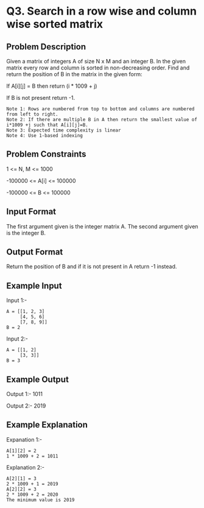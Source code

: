 # Q3. Search in a row wise and column wise sorted matrix
## Problem Description
Given a matrix of integers A of size N x M and an integer B.
In the given matrix every row and column is sorted in non-decreasing order. Find and return the position of B in the matrix in the given form:

If A[i][j] = B then return (i * 1009 + j)

If B is not present return -1.

    Note 1: Rows are numbered from top to bottom and columns are numbered from left to right.
    Note 2: If there are multiple B in A then return the smallest value of i*1009 +j such that A[i][j]=B.
    Note 3: Expected time complexity is linear
    Note 4: Use 1-based indexing

## Problem Constraints
1 <= N, M <= 1000

-100000 <= A[i] <= 100000

-100000 <= B <= 100000

## Input Format
The first argument given is the integer matrix A.
The second argument given is the integer B.

## Output Format
Return the position of B and if it is not present in A return -1 instead.

## Example Input
Input 1:-
   
    A = [[1, 2, 3]
         [4, 5, 6]
         [7, 8, 9]]
    B = 2

Input 2:-
   
    A = [[1, 2]
         [3, 3]]
    B = 3

## Example Output
Output 1:-
1011

Output 2:-
2019

## Example Explanation
Expanation 1:-
    
    A[1][2] = 2
    1 * 1009 + 2 = 1011

Explanation 2:-

    A[2][1] = 3
    2 * 1009 + 1 = 2019
    A[2][2] = 3
    2 * 1009 + 2 = 2020
    The minimum value is 2019
